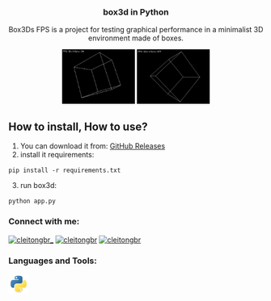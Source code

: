 <h3 align="center">box3d in Python</h3>

<div align="center">
  
Box3Ds FPS is a project for testing graphical performance in a minimalist 3D environment made of boxes.
<head>
<img src="./image/image%201.png" width="144"/>
</head>
<img src="./image/image%202.png" width="144"/>

</div>

## How to install, How to use?
 1. You can download it from: [GitHub Releases](https://github.com/cleitongbr/Box3Ds-FPS/releases)
 2. install it requirements:
```code
pip install -r requirements.txt
```
3. run box3d:
```
python app.py 
```
<h3 align="left">Connect with me:</h3>
<p align="left">
<a href="https://twitter.com/cleitongbr_" target="blank"><img align="center" src="https://raw.githubusercontent.com/rahuldkjain/github-profile-readme-generator/master/src/images/icons/Social/twitter.svg" alt="cleitongbr_" height="30" width="40" /></a>
<a href="https://instagram.com/cleitongbr" target="blank"><img align="center" src="https://raw.githubusercontent.com/rahuldkjain/github-profile-readme-generator/master/src/images/icons/Social/instagram.svg" alt="cleitongbr" height="30" width="40" /></a>
<a href="https://www.youtube.com/c/cleitongbr" target="blank"><img align="center" src="https://raw.githubusercontent.com/rahuldkjain/github-profile-readme-generator/master/src/images/icons/Social/youtube.svg" alt="cleitongbr" height="30" width="40" /></a>
</p>

<h3 align="left">Languages and Tools:</h3>
<p align="left"> <a href="https://www.python.org" target="_blank" rel="noreferrer"> <img src="https://raw.githubusercontent.com/devicons/devicon/master/icons/python/python-original.svg" alt="python" width="40" height="40"/> </a> </p>
